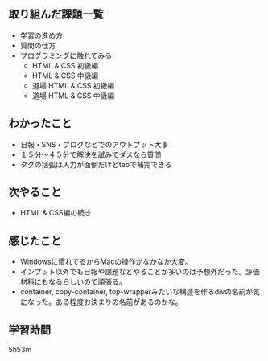## 取り組んだ課題一覧
- 学習の進め方
- 質問の仕方
- プログラミングに触れてみる
  - HTML & CSS 初級編
  - HTML & CSS 中級編
  - 道場 HTML & CSS 初級編
  - 道場 HTML & CSS 中級編
## わかったこと
- 日報・SNS・ブログなどでのアウトプット大事
- １５分〜４５分で解決を試みてダメなら質問
- タグの括弧は入力が面倒だけどtabで補完できる
## 次やること
- HTML & CSS編の続き
## 感じたこと
- Windowsに慣れてるからMacの操作がなかなか大変。
- インプット以外でも日報や課題などやることが多いのは予想外だった。評価材料にもなるらしいので頑張る。
- container, copy-container, top-wrapperみたいな構造を作るdivの名前が気になった。ある程度お決まりの名前があるのかな。
## 学習時間
5h53m
